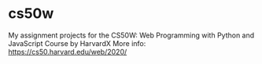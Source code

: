 # cs50w
My assignment projects for the CS50W: Web Programming with Python and JavaScript Course by HarvardX
More info: https://cs50.harvard.edu/web/2020/

